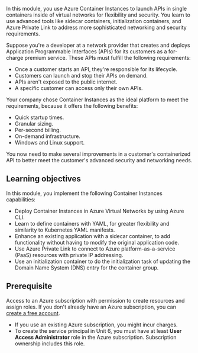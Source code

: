 In this module, you use Azure Container Instances to launch APIs in single containers inside of virtual networks for flexibility and security. You learn to use advanced tools like sidecar containers, initialization containers, and Azure Private Link to address more sophisticated networking and security requirements.

Suppose you're a developer at a network provider that creates and deploys Application Programmable Interfaces (APIs) for its customers as a for-charge premium service. These APIs must fulfill the following requirements:

- Once a customer starts an API, they're responsible for its lifecycle.
- Customers can launch and stop their APIs on demand.
- APIs aren't exposed to the public internet.
- A specific customer can access only their own APIs.

Your company chose Container Instances as the ideal platform to meet the requirements, because it offers the following benefits:

- Quick startup times.
- Granular sizing.
- Per-second billing.
- On-demand infrastructure.
- Windows and Linux support.

You now need to make several improvements in a customer's containerized API to better meet the customer's advanced security and networking needs.

## Learning objectives

In this module, you implement the following Container Instances capabilities:

- Deploy Container Instances in Azure Virtual Networks by using Azure CLI.
- Learn to define containers with YAML, for greater flexibility and similarity to Kubernetes YAML manifests.
- Enhance an existing application with a sidecar container, to add functionality without having to modify the original application code.
- Use Azure Private Link to connect to Azure platform-as-a-service (PaaS) resources with private IP addressing.
- Use an initialization container to do the initialization task of updating the Domain Name System (DNS) entry for the container group.

## Prerequisite

Access to an Azure subscription with permission to create resources and assign roles. If you don't already have an Azure subscription, you can [create a free account](https://azure.microsoft.com/free/).

- If you use an existing Azure subscription, you might incur charges.
- To create the service principal in Unit 6, you must have at least **User Access Administrator** role in the Azure subscription. Subscription ownership includes this role.
